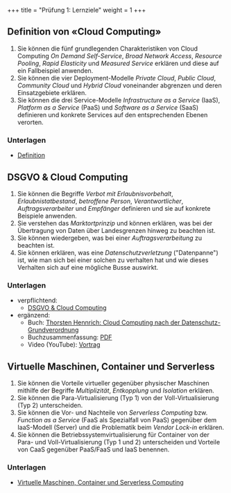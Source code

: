 +++
title = "Prüfung 1: Lernziele"
weight = 1
+++

## Definition von «Cloud Computing»

1. Sie können die fünf grundlegenden Charakteristiken von Cloud Computing _On
   Demand Self-Service_, _Broad Network Access_, _Resource Pooling_, _Rapid
   Elasticity_ und _Measured Service_ erklären und diese auf ein Fallbeispiel
   anwenden.
2. Sie können die vier Deployment-Modelle _Private Cloud_, _Public Cloud_,
   _Community Cloud_ und _Hybrid Cloud_ voneinander abgrenzen und deren
   Einsatzgebiete erklären.
3. Sie können die drei Service-Modelle _Infrastructure as a Service_ (IaaS),
  _Platform as a Service_ (PaaS) und _Software as a Service_ (SaaS) definieren
  und konkrete Services auf den entsprechenden Ebenen verorten.

### Unterlagen

- [Definition](/theorie/definition)

## DSGVO & Cloud Computing

1. Sie können die Begriffe _Verbot mit Erlaubnisvorbehalt_,
   _Erlaubnistatbestand_, _betroffene Person_, _Verantwortlicher_,
   _Auftragsverarbeiter_ und _Empfänger_ definieren und sie auf konkrete
   Beispiele anwenden.
2. Sie verstehen das _Marktortprinzip_ und können erklären, was bei der
   Übertragung von Daten über Landesgrenzen hinweg zu beachten ist.
3. Sie können wiedergeben, was bei einer _Auftragsverarbeitung_ zu beachten ist.
4. Sie können erklären, was eine _Datenschutzverletzung_ ("Datenpanne") ist, wie
   man sich bei einer solchen zu verhalten hat und wie dieses Verhalten sich auf
   eine mögliche Busse auswirkt.

### Unterlagen

- verpflichtend:
    - [DSGVO & Cloud Computing](/theorie/dsgvo)
- ergänzend:
    - Buch: [Thorsten Hennrich: Cloud Computing nach der Datenschutz-Grundverordnung](https://dpunkt.de/produkt/cloud-computing-nach-der-datenschutz-grundverordnung/)
    - Buchzusammenfassung: [PDF](https://raw.githubusercontent.com/patrickbucher/books/master/hennrich_cloud-computing-dsgvo.pdf)
    - Video (YouTube): [Vortrag](https://www.youtube.com/watch?v=8lz2lwo9vT4)

## Virtuelle Maschinen, Container und Serverless

1. Sie können die Vorteile virtueller gegenüber physischer Maschinen mithilfe
   der Begriffe _Multiplizität_, _Entkopplung_ und _Isolation_ erklären.
2. Sie können die Para-Virtualisierung (Typ 1) von der Voll-Virtualisierung (Typ
   2) unterscheiden.
3. Sie können die Vor- und Nachteile von _Serverless Computing_ bzw. _Function
   as a Service_ (FaaS als Spezialfall von PaaS) gegenüber dem IaaS-Modell
   (Server) und die Problematik beim _Vendor Lock-in_ erklären.
4. Sie können die Betriebssystemvirtualisierung für Container von der Para- und
   Voll-Virtualisierung (Typ 1 und 2) unterscheiden und Vorteile von CaaS
   gegenüber PaaS/FaaS und IaaS benennen.

### Unterlagen

- [Virtuelle Maschinen, Container und Serverless Computing](/theorie/vms-container-serverless)
